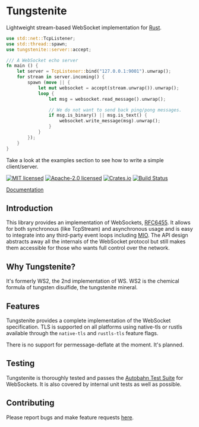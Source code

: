 # Tungstenite

Lightweight stream-based WebSocket implementation for [Rust](https://www.rust-lang.org/).

```rust
use std::net::TcpListener;
use std::thread::spawn;
use tungstenite::server::accept;

/// A WebSocket echo server
fn main () {
    let server = TcpListener::bind("127.0.0.1:9001").unwrap();
    for stream in server.incoming() {
        spawn (move || {
            let mut websocket = accept(stream.unwrap()).unwrap();
            loop {
                let msg = websocket.read_message().unwrap();

                // We do not want to send back ping/pong messages.
                if msg.is_binary() || msg.is_text() {
                    websocket.write_message(msg).unwrap();
                }
            }
        });
    }
}
```

Take a look at the examples section to see how to write a simple client/server.

[![MIT licensed](https://img.shields.io/badge/License-MIT-blue.svg)](./LICENSE-MIT)
[![Apache-2.0 licensed](https://img.shields.io/badge/License-Apache%202.0-blue.svg)](./LICENSE-APACHE)
[![Crates.io](https://img.shields.io/crates/v/tungstenite.svg?maxAge=2592000)](https://crates.io/crates/tungstenite)
[![Build Status](https://travis-ci.org/snapview/tungstenite-rs.svg?branch=master)](https://travis-ci.org/snapview/tungstenite-rs)

[Documentation](https://docs.rs/tungstenite)

Introduction
------------
This library provides an implementation of WebSockets,
[RFC6455](https://tools.ietf.org/html/rfc6455). It allows for both synchronous (like TcpStream)
and asynchronous usage and is easy to integrate into any third-party event loops including
[MIO](https://github.com/tokio-rs/mio). The API design abstracts away all the internals of the
WebSocket protocol but still makes them accessible for those who wants full control over the
network.

Why Tungstenite?
----------------

It's formerly WS2, the 2nd implementation of WS. WS2 is the chemical formula of
tungsten disulfide, the tungstenite mineral.

Features
--------

Tungstenite provides a complete implementation of the WebSocket specification.
TLS is supported on all platforms using native-tls or rustls available through the `native-tls`
and `rustls-tls` feature flags.

There is no support for permessage-deflate at the moment. It's planned.

Testing
-------

Tungstenite is thoroughly tested and passes the [Autobahn Test Suite](https://crossbar.io/autobahn/) for
WebSockets. It is also covered by internal unit tests as well as possible.

Contributing
------------

Please report bugs and make feature requests [here](https://github.com/snapview/tungstenite-rs/issues).
